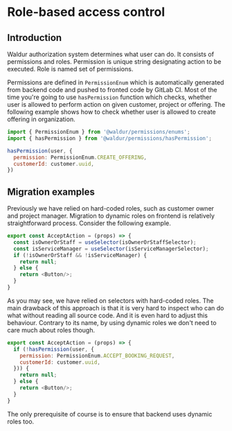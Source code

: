 <!-- EXTERNAL DOCUMENT
Source: https://code.opennodecloud.com/waldur/waldur-homeport.git
Branch: develop
Remote Path: docs//permissions.md
Local Path: docs/developer-guide/ui
Last Sync: 2025-10-30T22:48:16.887549

WARNING: This file is automatically synchronized from the source repository.
DO NOT EDIT this file directly. Changes will be overwritten.
Edit the source at: https://code.opennodecloud.com/waldur/waldur-homeport.git/-/tree/develop/docs//permissions.md
-->


# Role-based access control

## Introduction

Waldur authorization system determines what user can do. It consists of permissions and roles. Permission is unique string designating action to be executed. Role is named set of permissions.

Permissions are defined in `PermissionEnum` which is automatically generated from backend code and pushed to fronted code by GitLab CI. Most of the time you're going to use `hasPermission` function which checks, whether user is allowed to perform action on given customer, project or offering. The following example shows how to check whether user is allowed to create offering in organization.

```js
import { PermissionEnum } from '@waldur/permissions/enums';
import { hasPermission } from '@waldur/permissions/hasPermission';

hasPermission(user, {
  permission: PermissionEnum.CREATE_OFFERING,
  customerId: customer.uuid,
})
```

## Migration examples

Previously we have relied on hard-coded roles, such as customer owner and project manager. Migration to dynamic roles on frontend is relatively straightforward process. Consider the following example.

```js
export const AcceptAction = (props) => {
  const isOwnerOrStaff = useSelector(isOwnerOrStaffSelector);
  const isServiceManager = useSelector(isServiceManagerSelector);
  if (!isOwnerOrStaff && !isServiceManager) {
    return null;
  } else {
    return <Button/>;
  }
}
```

As you may see, we have relied on selectors with hard-coded roles. The main drawback of this approach is that it is very hard to inspect who can do what without reading all source code. And it is even hard to adjust this behaviour. Contrary to its name, by using dynamic roles we don't need to care much about roles though.

```js
export const AcceptAction = (props) => {
  if (!hasPermission(user, {
    permission: PermissionEnum.ACCEPT_BOOKING_REQUEST,
    customerId: customer.uuid,
  })) {
    return null;
  } else {
    return <Button/>;
  }
}

```

The only prerequisite of course is to ensure that backend uses dynamic roles too.
